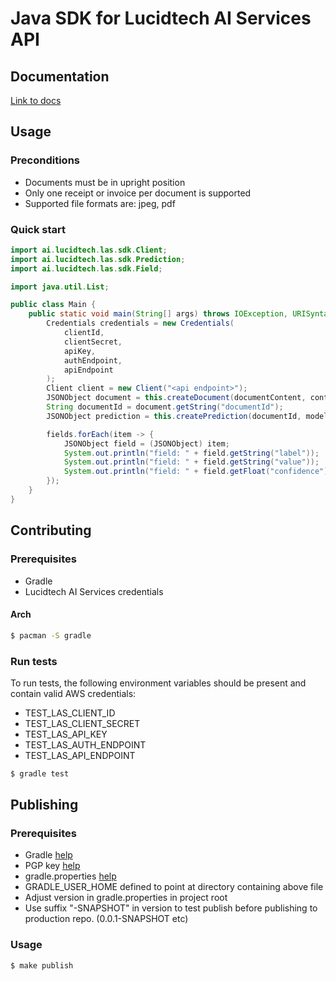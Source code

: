 # Java SDK for Lucidtech AI Services API

## Documentation

[Link to docs](https://docs.lucidtech.ai/java/v1/index.html)

## Usage

### Preconditions

- Documents must be in upright position
- Only one receipt or invoice per document is supported
- Supported file formats are: jpeg, pdf

### Quick start

```java
import ai.lucidtech.las.sdk.Client;
import ai.lucidtech.las.sdk.Prediction;
import ai.lucidtech.las.sdk.Field;

import java.util.List;

public class Main {
    public static void main(String[] args) throws IOException, URISyntaxException {
        Credentials credentials = new Credentials(
            clientId,
            clientSecret,
            apiKey,
            authEndpoint,
            apiEndpoint
        );
        Client client = new Client("<api endpoint>");
        JSONObject document = this.createDocument(documentContent, contentType, consentId);
        String documentId = document.getString("documentId");
        JSONObject prediction = this.createPrediction(documentId, modelName);

        fields.forEach(item -> {
            JSONObject field = (JSONObject) item;
            System.out.println("field: " + field.getString("label"));
            System.out.println("field: " + field.getString("value"));
            System.out.println("field: " + field.getFloat("confidence"));
        });
    }
}
```

## Contributing

### Prerequisites

* Gradle
* Lucidtech AI Services credentials

#### Arch

```bash
$ pacman -S gradle
```

### Run tests
To run tests, the following environment variables should be present and contain valid AWS credentials:
- TEST_LAS_CLIENT_ID
- TEST_LAS_CLIENT_SECRET
- TEST_LAS_API_KEY
- TEST_LAS_AUTH_ENDPOINT
- TEST_LAS_API_ENDPOINT
```bash
$ gradle test
```

## Publishing

### Prerequisites

* Gradle [help](https://docs.gradle.org/current/userguide/userguide.html)
* PGP key [help](https://central.sonatype.org/pages/working-with-pgp-signatures.html)
* gradle.properties [help](https://central.sonatype.org/pages/gradle.html)
* GRADLE_USER_HOME defined to point at directory containing above file
* Adjust version in gradle.properties in project root
* Use suffix "-SNAPSHOT" in version to test publish before publishing to production repo. (0.0.1-SNAPSHOT etc)

### Usage

```sh
$ make publish
```
